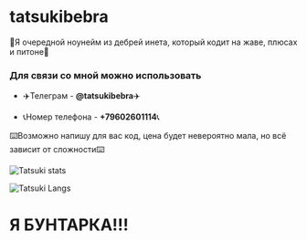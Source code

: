 # tatsukibebra #

👻Я очередной ноунейм из дебрей инета, который кодит на жаве, плюсах и питоне👻

### Для связи со мной можно использовать ###
+ ✈️Телеграм - **@tatsukibebra**✈️

+ 📞Номер телефона - **+79602601114**📞

⌨️Возможно напишу для вас код, цена будет невероятно мала, но всё зависит от сложности⌨️ 

![Tatsuki stats](https://github-readme-stats.vercel.app/api?username=tatsukibebra&show_icons=true&theme=synthwave)

![Tatsuki Langs](https://github-readme-stats-git-masterrstaa-rickstaa.vercel.app/api/top-langs/?username=tatsukibebra&layout=compact&theme=transparent&hide_border=true&langs_count=10)


# Я БУНТАРКА!!! #
